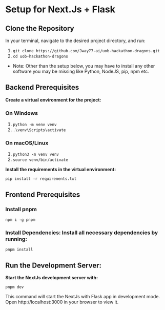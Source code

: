 # Setup for Next.Js + Flask
## Clone the Repository
In your terminal, navigate to the desired project directory, and run:
1. ```git clone https://github.com/Jway77-ai/uob-hackathon-dragons.git```
2. ```cd uob-hackathon-dragons```
* Note: Other than the setup below, you may have to install any other software you may be missing like Python, NodeJS, pip, npm etc.

## Backend Prerequisites
**Create a virtual environment for the project:**
### On Windows
1. ```python -m venv venv```
2. ```.\venv\Scripts\activate```
### On macOS/Linux
1. ```python3 -m venv venv```
2. ```source venv/bin/activate```

**Install the requirements in the virtual environment:**

```pip install -r requirements.txt```

## Frontend Prerequisites
### Install pnpm
```npm i -g pnpm```

### Install Dependencies: Install all necessary dependencies by running:
```pnpm install```

## Run the Development Server: 
**Start the NextJs development server with:**

```pnpm dev```

This command will start the NextJs with Flask app in development mode. Open http://localhost:3000 in your browser to view it.
